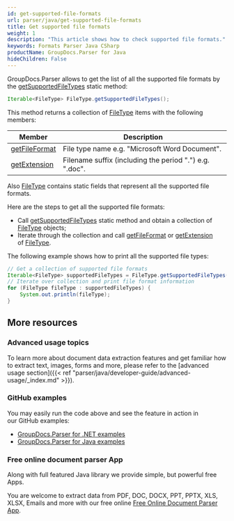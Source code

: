 ```yaml
---
id: get-supported-file-formats
url: parser/java/get-supported-file-formats
title: Get supported file formats
weight: 1
description: "This article shows how to check supported file formats."
keywords: Formats Parser Java CSharp
productName: GroupDocs.Parser for Java
hideChildren: False
---
```

GroupDocs.Parser allows to get the list of all the supported file formats by the [getSupportedFileTypes](https://apireference.groupdocs.com/java/parser/com.groupdocs.parser.options/FileType#getSupportedFileTypes()) static method:

```java
Iterable<FileType> FileType.getSupportedFileTypes();
```

This method returns a collection of [FileType](https://apireference.groupdocs.com/java/parser/com.groupdocs.parser.options/FileType) items with the following members:

| Member | Description |
| --- | --- |
| [getFileFormat](https://apireference.groupdocs.com/java/parser/com.groupdocs.parser.options/FileType#getFileFormat()) | File type name e.g. "Microsoft Word Document". |
| [getExtension](https://apireference.groupdocs.com/java/parser/com.groupdocs.parser.options/FileType#getExtension()) | Filename suffix (including the period ".") e.g. ".doc". |

Also [FileType](https://apireference.groupdocs.com/java/parser/com.groupdocs.parser.options/FileType) contains static fields that represent all the supported file formats.

Here are the steps to get all the supported file formats:

*   Call [getSupportedFileTypes](https://apireference.groupdocs.com/java/parser/com.groupdocs.parser.options/FileType#getSupportedFileTypes()) static method and obtain a collection of [FileType](https://apireference.groupdocs.com/java/parser/com.groupdocs.parser.options/FileType) objects;
*   Iterate through the collection and call  [getFileFormat](https://apireference.groupdocs.com/java/parser/com.groupdocs.parser.options/FileType#getFileFormat()) or [getExtension](https://apireference.groupdocs.com/java/parser/com.groupdocs.parser.options/FileType#getExtension()) of [FileType](https://apireference.groupdocs.com/java/parser/com.groupdocs.parser.options/FileType).

The following example shows how to print all the supported file types:

```java
// Get a collection of supported file formats
Iterable<FileType> supportedFileTypes = FileType.getSupportedFileTypes();
// Iterate over collection and print file format information
for (FileType fileType : supportedFileTypes) {
    System.out.println(fileType);
}
```

## More resources

### Advanced usage topics

To learn more about document data extraction features and get familiar how to extract text, images, forms and more, please refer to the [advanced usage section]({{< ref "parser/java/developer-guide/advanced-usage/_index.md" >}}).

### GitHub examples

You may easily run the code above and see the feature in action in our GitHub examples:

*   [GroupDocs.Parser for .NET examples](https://github.com/groupdocs-parser/GroupDocs.Parser-for-.NET)    
*   [GroupDocs.Parser for Java examples](https://github.com/groupdocs-parser/GroupDocs.Parser-for-Java)    

### Free online document parser App

Along with full featured Java library we provide simple, but powerful free Apps.

You are welcome to extract data from PDF, DOC, DOCX, PPT, PPTX, XLS, XLSX, Emails and more with our free online [Free Online Document Parser App](https://products.groupdocs.app/parser).